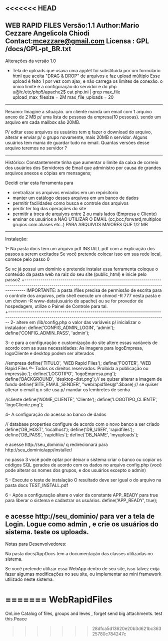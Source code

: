 <<<<<<< HEAD
--------------------------------------------------------------------------------------------------------------------------
WEB RAPID FILES 
Versão:1.1
Author:Mario Cezzare Angelicola Chiodi
Contact:mcezzare@gmail.com
Licensa : GPL /docs/GPL-pt_BR.txt
---------------------------------------------------------------------------------------------------------------------------
Alterações da versão 1.0
- Tela de uploads que usava uma applet foi substituida por um formulario html que aceita "DRAG & DROP" de arquivos e faz upload múltiplo
Esse upload é feito 1 por vez com ajax, e não carrega os limites de conexão. o único limite é a configuração do servidor e do php
u@h:/etc/php5/apache2$ cat php.ini | grep max_file
upload_max_filesize = 2M
max_file_uploads = 20


---------------------------------------------------------------------------------------------------------------------------
Resumo: 
Imagine a situação. um cliente manda um email com 1 arquivo anexo de 2 MB p/ uma lista de pessoas da empresa(10 pessoas).
sendo um arquivo em cada mailbox são 20MB.

P/ editar esse arquivos os usuários tem q fazer o download do arquivo, alterar e enviar p/ o grupo novamente, mais 20MB n servidor.
Alguns usuários tem mania de guardar tudo no email. 
Quantas versões desse arquivo teremos no servidor ?


---------------------------------------------------------------------------------------------------------------------------
Histórico:
Constantemente tinha que aumentar o limite da caixa de correio dos usuários dos Servidores de Email que administro por causa
 de grandes arquivos anexos e cópias em mensagens;

Decidi criar esta ferramenta para
- centralizar os arquivos enviados em um repósitorio
- manter um catálogo desses arquivos em um banco de dados
- permitir facilidades como busca e controle dos arquivos
- peritir ter log das operações do site
- permitir a troca de arquivos entre 2 ou mais lados (Empresa e Cliente)
- ensinar os usuários a NÃO UTILIZAR O EMAIL (cc,bcc,forward,multiplos grupos com aliases etc..) PARA ARQUIVOS MAIORES QUE 1/2 MB
---------------------------------------------------------------------------------------------------------------------------

Instalação:


1- Na pasta docs tem um arquivo pdf INSTALL.pdf com a explicação dos passos a serem excitados
Se você pretende colocar isso em sua rede local, comece pelo passo 0

Se vc já possui um domínio e pretende instalar essa ferramenta coloque o conteúdo da pasta web na raiz do seu site (public_html) e inicie pelo passo2 
+------------------------------------------------------------------------------------------------------------------------------------------------------------
IMPORTANTE: a pasta /files precisa de permissão de escrita para o controle dos arquivos, pelo shell execute um chmod -R 777 nesta pasta e um chown -R www-data(usuário do apache)  ou se for provedor de hospedagem, utilize o Painel de Controle para tal.   
+------------------------------------------------------------------------------------------------------------------------------------------------------------
2- altere em /lib/config.php o valor das variáveis p/ inicializar o instalador:
define('CONFIG_ADMIN_LOGIN', 'admin');
define('CONFIG_ADMIN_PASS', 'admin');

3- e para a configuração e customização do site altere essas variáveis de acordo com as suas necessidades:
As imagens para logoEmpresa, logoCliente e desktop podem ser alterados

//empresa
define('TITULO', 'WEB Rapid Files');
define('FOOTER', 'WEB Rapid Files ®- Todos os direitos reservados. Proibida a publica&ccedil;&atilde;o ou impress&atilde;o.');
define('LOGOTIPO', 'logoEmpresa.png');
define('BACKGROUND', 'desktop-dist.png');// se quizer alterar a imagem de fundo
define('SITE_EMAIL_SENDER', "webrapidfiles@".$base);// se quiser alterar o email q o site usa p/ mandar os lembretes de senha

//cliente
define('NOME_CLIENTE', 'Cliente');
define('LOGOTIPO_CLIENTE', 'logoCliente.png');

4- A configuração do acesso ao banco de dados

// database properties configure de acordo com o novo banco a ser criado 
define('DB_HOST', 'localhost');
define('DB_USER', 'rapidfiles');
define('DB_PASS', 'rapidfiles');
define('DB_NAME', 'myuploads');

e acesse http://seu_dominio/ q redirecionará para http://seu_dominio/app/installer/

no passo 3 você pode optar por deixar o sistema criar o banco ou copiar os códigos SQL gerados de acordo com os dados no arquivo config.php (você pode alterar os nomes dos grupos, e dos usuários excepto o admin)

5 - Execute o teste de instalação
O resultado deve ser igual o do arquivo na pasta docs TEST_INSTALL.pdf 

6 -  Após a configuração altere o valor da constante APP_READY para true para liberar o sistema e cadastrar os usuários. 
define('APP_READY', true);

e acesse http://seu_dominio/  para ver a tela de Login. Logue como admin , e crie os usuários do sistema. teste os uploads.
---------------------------------------------------------------------------------------------------------------------------
Notas para Desenvolvedores:

Na pasta docs/AppDocs tem a documentação das classes utilizadas no sistema.

Se você pretende utilizar essa WebApp dentro de seu site, isso talvez  exija fazer algumas modificações no seu site, ou implementar ao mini framework utilizado neste sistema.



=======
WebRapidFiles
=============

OnLine Catalog of files, groups and leves , forget send big attachments. test this.Peace
>>>>>>> 28dfca5d13620e20b3d621bc36325780c784247c
